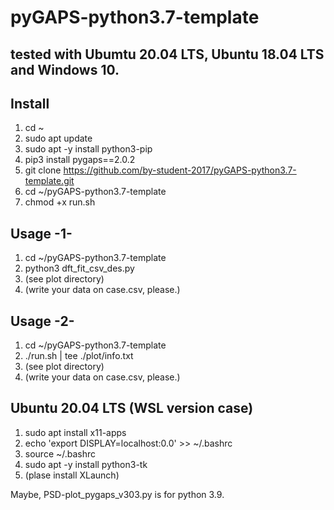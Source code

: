 # pyGAPS-python3.7-template


## tested with Ubumtu 20.04 LTS, Ubuntu 18.04 LTS and Windows 10.


## Install
1. cd ~
2. sudo apt update
3. sudo apt -y install python3-pip
4. pip3 install pygaps==2.0.2
5. git clone https://github.com/by-student-2017/pyGAPS-python3.7-template.git
6. cd ~/pyGAPS-python3.7-template
7.  chmod +x run.sh


## Usage -1-
1. cd ~/pyGAPS-python3.7-template
2. python3 dft_fit_csv_des.py
3. (see plot directory)
4. (write your data on case.csv, please.)


## Usage -2-
1. cd ~/pyGAPS-python3.7-template
2. ./run.sh | tee ./plot/info.txt
3. (see plot directory)
4. (write your data on case.csv, please.)


## Ubuntu 20.04 LTS (WSL version case)
1. sudo apt install x11-apps
2. echo 'export DISPLAY=localhost:0.0' >> ~/.bashrc
3. source ~/.bashrc
4. sudo apt -y install python3-tk
5. (plase install XLaunch)


Maybe, PSD-plot_pygaps_v303.py is for python 3.9.